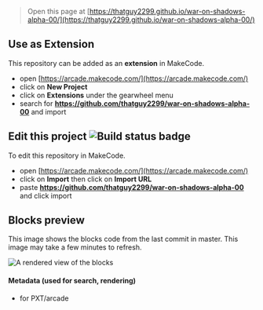  


> Open this page at [https://thatguy2299.github.io/war-on-shadows-alpha-00/](https://thatguy2299.github.io/war-on-shadows-alpha-00/)

## Use as Extension

This repository can be added as an **extension** in MakeCode.

* open [https://arcade.makecode.com/](https://arcade.makecode.com/)
* click on **New Project**
* click on **Extensions** under the gearwheel menu
* search for **https://github.com/thatguy2299/war-on-shadows-alpha-00** and import

## Edit this project ![Build status badge](https://github.com/thatguy2299/war-on-shadows-alpha-00/workflows/MakeCode/badge.svg)

To edit this repository in MakeCode.

* open [https://arcade.makecode.com/](https://arcade.makecode.com/)
* click on **Import** then click on **Import URL**
* paste **https://github.com/thatguy2299/war-on-shadows-alpha-00** and click import

## Blocks preview

This image shows the blocks code from the last commit in master.
This image may take a few minutes to refresh.

![A rendered view of the blocks](https://github.com/thatguy2299/war-on-shadows-alpha-00/raw/master/.github/makecode/blocks.png)

#### Metadata (used for search, rendering)

* for PXT/arcade
<script src="https://makecode.com/gh-pages-embed.js"></script><script>makeCodeRender("{{ site.makecode.home_url }}", "{{ site.github.owner_name }}/{{ site.github.repository_name }}");</script>
